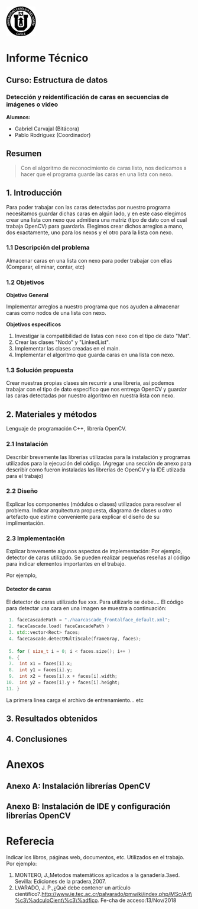 ![UCN](images/60x60-ucn-negro.png)


# Informe Técnico 
## Curso: Estructura de datos
### Detección y reidentificación de caras en secuencias de imágenes o video

**Alumnos:**

* Gabriel Carvajal (Bitácora)
* Pablo Rodríguez (Coordinador)

## Resumen 

> Con el algoritmo de reconocimiento de caras listo, nos dedicamos a hacer que el programa guarde las caras en una lista con nexo.

## 1. Introducción

Para poder trabajar con las caras detectadas por nuestro programa necesitamos guardar dichas caras en algún lado, y en este caso elegimos crear una lista con nexo que admitiera una matriz (tipo de dato con el cual trabaja OpenCV) para guardarla. Elegimos crear dichos arreglos a mano, dos exactamente, uno para los nexos y el otro para la lista con nexo.
### 1.1 Descripción del problema
Almacenar caras en una lista con nexo para poder trabajar con ellas (Comparar, eliminar, contar, etc)
### 1.2 Objetivos 

**Objetivo General**

Implementar arreglos a nuestro programa que nos ayuden a almacenar caras como nodos de una lista con nexo.

**Objetivos específicos**

1. Investigar la compatibilidad de listas con nexo con el tipo de dato "Mat".
2. Crear las clases "Nodo" y "LinkedList".
3. Implementar las clases creadas en el main.
4. Implementar el algoritmo que guarda caras en una lista con nexo.

### 1.3 Solución propuesta

Crear nuestras propias clases sin recurrir a una librería, así podemos trabajar con el tipo de dato específico que nos entrega OpenCV y guardar las caras detectadas por nuestro algoritmo en nuestra lista con nexo.

## 2. Materiales y métodos

Lenguaje de programación C++, librería OpenCV.

### 2.1 Instalación

Describir brevemente las librerías utilizadas para la instalación y programas utilizados para la ejecución del código. (Agregar una sección de anexo para describir como fueron instaladas las librerías de OpenCV y la IDE utilzada para el trabajo)

### 2.2 Diseño 

Explicar los componentes (módulos o clases) utilizados para resolver el problema. Indicar arquitectura propuesta, diagrama de clases u otro artefacto que estime conveniente para explicar el diseño de su implimentación.

### 2.3 Implementación

Explicar brevemente algunos aspectos de implementación: Por ejemplo, detector de caras utilizado. Se pueden realizar pequeñas reseñas al código para indicar elementos importantes en el trabajo.

Por ejemplo, 

#### Detector de caras

El detector de caras utilizado fue xxx. Para utilizarlo se debe.... El código para detectar una cara en una imagen se muestra a continuación:

```c++
 1. faceCascadePath = "./haarcascade_frontalface_default.xml";
 2. faceCascade.load( faceCascadePath )
 3. std::vector<Rect> faces;
 4. faceCascade.detectMultiScale(frameGray, faces);

 5. for ( size_t i = 0; i < faces.size(); i++ )
 6. {
 7.  int x1 = faces[i].x;
 8.  int y1 = faces[i].y;
 9.  int x2 = faces[i].x + faces[i].width;
10.  int y2 = faces[i].y + faces[i].height;
11. }
```
La primera linea carga el archivo de entrenamiento... etc

## 3. Resultados obtenidos

## 4. Conclusiones

# Anexos

## Anexo A: Instalación librerías OpenCV

## Anexo B: Instalación de IDE y configuración librerías OpenCV

# Referecia

Indicar los libros, páginas web, documentos, etc. Utilizados en el trabajo. Por ejemplo:

1. MONTERO, J.,Metodos matemáticos aplicados a la ganadería.3aed. Sevilla: Ediciones de la pradera,2007.
2. LVARADO,   J.   P.,¿Qué   debe   contener   un   artículo   científico?.http://www.ie.tec.ac.cr/palvarado/pmwiki/index.php/MSc/Art\%c3\%adculoCient\%c3\%adfico. Fe-cha de acceso:13/Nov/2018
